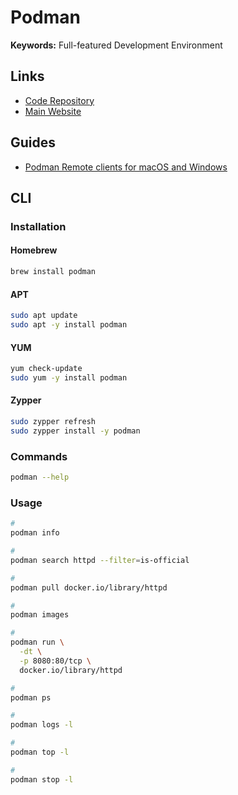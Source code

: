# Podman

**Keywords:** Full-featured Development Environment

## Links

- [Code Repository](https://github.com/containers/podman)
- [Main Website](https://podman.io/)

## Guides

- [Podman Remote clients for macOS and Windows](https://github.com/containers/podman/blob/master/docs/tutorials/mac_win_client.md)

## CLI

### Installation

#### Homebrew

```sh
brew install podman
```

#### APT

```sh
sudo apt update
sudo apt -y install podman
```

#### YUM

```sh
yum check-update
sudo yum -y install podman
```

#### Zypper

```sh
sudo zypper refresh
sudo zypper install -y podman
```

### Commands

```sh
podman --help
```

### Usage

```sh
#
podman info

#
podman search httpd --filter=is-official

#
podman pull docker.io/library/httpd

#
podman images

#
podman run \
  -dt \
  -p 8080:80/tcp \
  docker.io/library/httpd

#
podman ps

#
podman logs -l

#
podman top -l

#
podman stop -l
```

<!--
#
podman login registry.redhat.io
-->

<!-- ### Issues

#### TBD

```log
Error: cannot connect to the Podman socket, please verify that Podman REST API service is running: Get "http://d/v3.2.0/libpod/_ping": dial unix ///var/folders/nf/0gjkdqf53q9fpdy0xdy24m800000gn/T/podman-run--1/podman/podman.sock: connect: no such file or directory
``` -->
